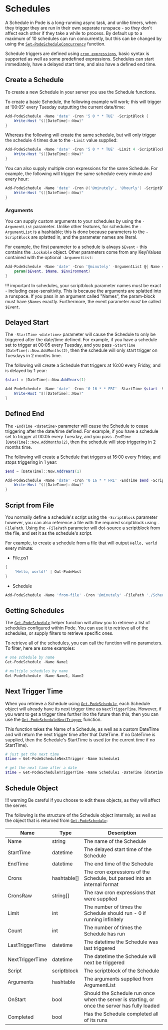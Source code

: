 # Schedules

A Schedule in Pode is a long-running async task, and unlike timers, when they trigger they are run in their own separate runspace - so they don't affect each other if they take a while to process. By default up to a maximum of 10 schedules can run concurrently, but this can be changed by using the [`Set-PodeScheduleConcurrency`](../../Functions/Core/Set-PodeScheduleConcurrency) function.

Schedule triggers are defined using [`cron expressions`](../Misc/CronExpressions), basic syntax is supported as well as some predefined expressions. Schedules can start immediately, have a delayed start time, and also have a defined end time.

## Create a Schedule

To create a new Schedule in your server you use the Schedule functions.

To create a basic Schedule, the following example will work; this will trigger at '00:05' every Tuesday outputting the current date/time:

```powershell
Add-PodeSchedule -Name 'date' -Cron '5 0 * * TUE' -ScriptBlock {
    Write-Host "$([DateTime]::Now)"
}
```

Whereas the following will create the same schedule, but will only trigger the schedule 4 times due to the `-Limit` value supplied:

```powershell
Add-PodeSchedule -Name 'date' -Cron '5 0 * * TUE' -Limit 4 -ScriptBlock {
    Write-Host "$([DateTime]::Now)"
}
```

You can also supply multiple cron expressions for the same Schedule. For example, the following will trigger the same schedule every minute and every hour:

```powershell
Add-PodeSchedule -Name 'date' -Cron @('@minutely', '@hourly') -ScriptBlock {
    Write-Host "$([DateTime]::Now)"
}
```

### Arguments

You can supply custom arguments to your schedules by using the `-ArgumentList` parameter. Unlike other features, for schedules the `-ArgumentList` is a hashtable; this is done because parameters to the `-ScriptBlock` are splatted in, and the parameter names are literal.

For example, the first parameter to a schedule is always `$Event` - this contains the `.Lockable` object. Other parameters come from any Key/Values contained with the optional `-ArgumentList`:

```powershell
Add-PodeSchedule -Name 'date' -Cron '@minutely' -ArgumentList @{ Name = 'Rick'; Environment = 'Multiverse' } -ScriptBlock {
    param($Event, $Name, $Environment)
}
```

!!! important
    In schedules, your scriptblock parameter names must be exact - including case-sensitivity. This is because the arguments are splatted into a runspace. If you pass in an argument called "Names", the param-block must have `$Names` exactly. Furthermore, the event parameter *must* be called `$Event`.

## Delayed Start

The `-StartTime <datetime>` parameter will cause the Schedule to only be triggered after the date/time defined. For example, if you have a schedule set to trigger at 00:05 every Tuesday, and you pass `-StartTime [DateTime]::Now.AddMonths(2)`, then the schedule will only start trigger on Tuesdays in 2 months time.

The following will create a Schedule that triggers at 16:00 every Friday, and is delayed by 1 year:

```powershell
$start = [DateTime]::Now.AddYears(1)

Add-PodeSchedule -Name 'date' -Cron '0 16 * * FRI' -StartTime $start -ScriptBlock {
    Write-Host "$([DateTime]::Now)"
}
```

## Defined End

The `-EndTime <datetime>` parameter will cause the Schedule to cease triggering after the date/time defined. For example, if you have a schedule set to trigger at 00:05 every Tuesday, and you pass `-EndTime [DateTime]::Now.AddMonths(2)`, then the schedule will stop triggering in 2 months time.

The following will create a Schedule that triggers at 16:00 every Friday, and stops triggering in 1 year:

```powershell
$end = [DateTime]::Now.AddYears(1)

Add-PodeSchedule -Name 'date' -Cron '0 16 * * FRI' -EndTime $end -ScriptBlock {
    Write-Host "$([DateTime]::Now)"
}
```

## Script from File

You normally define a schedule's script using the `-ScriptBlock` parameter however, you can also reference a file with the required scriptblock using `-FilePath`. Using the `-FilePath` parameter will dot-source a scriptblock from the file, and set it as the schedule's script.

For example, to create a schedule from a file that will output `Hello, world` every minute:

* File.ps1
```powershell
{
    'Hello, world!' | Out-PodeHost
}
```

* Schedule
```powershell
Add-PodeSchedule -Name 'from-file' -Cron '@minutely' -FilePath './Schedules/File.ps1'
```

## Getting Schedules

The [`Get-PodeSchedule`](../../Functions/Core/Get-PodeSchedule) helper function will allow you to retrieve a list of schedules configured within Pode. You can use it to retrieve all of the schedules, or supply filters to retrieve specific ones.

To retrieve all of the schedules, you can call the function will no parameters. To filter, here are some examples:

```powershell
# one schedule by name
Get-PodeSchedule -Name Name1

# multiple schedules by name
Get-PodeSchedule -Name Name1, Name2
```

## Next Trigger Time

When you retrieve a Schedule using [`Get-PodeSchedule`](../../Functions/Core/Get-PodeSchedule), each Schedule object will already have its next trigger time as `NextTriggerTime`. However, if you want to get a trigger time further ino the future than this, then you can use the [`Get-PodeScheduleNextTrigger`](../../Functions/Core/Get-PodeScheduleNextTrigger) function.

This function takes the Name of a Schedule, as well as a custom DateTime and will return the next trigger time after that DateTime. If no DateTime is supplied, then the Schedule's StartTime is used (or the current time if no StartTime).

```powershell
# just get the next time
$time = Get-PodeScheduleNextTrigger -Name Schedule1

# get the next time after a date
$time = Get-PodeScheduleTriggerTime -Name Schedule1 -DateTime [datetime]::new(2020, 3, 20)
```

## Schedule Object

!!! warning
    Be careful if you choose to edit these objects, as they will affect the server.

The following is the structure of the Schedule object internally, as well as the object that is returned from [`Get-PodeSchedule`](../../Functions/Core/Get-PodeSchedule):

| Name | Type | Description |
| ---- | ---- | ----------- |
| Name | string | The name of the Schedule |
| StartTime | datetime | The delayed start time of the Schedule |
| EndTime | datetime | The end time of the Schedule |
| Crons | hashtable[] | The cron expressions of the Schedule, but parsed into an internal format |
| CronsRaw | string[] | The raw cron expressions that were supplied |
| Limit | int | The number of times the Schedule should run - 0 if running infinitely |
| Count | int | The number of times the Schedule has run |
| LastTriggerTime | datetime | The datetime the Schedule was last triggered |
| NextTriggerTime | datetime | The datetime the Schedule will next be triggered |
| Script | scriptblock | The scriptblock of the Schedule |
| Arguments | hashtable | The arguments supplied from ArgumentList |
| OnStart | bool | Should the Schedule run once when the server is starting, or once the server has fully loaded |
| Completed | bool | Has the Schedule completed all of its runs |
